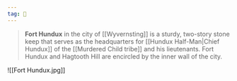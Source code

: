 ```yaml
---
tag: 🏰
---
```

> **Fort Hundux** in the city of [[Wyvernsting]] is a sturdy, two-story stone keep that serves as the headquarters for [[Hundux Half-Man|Chief Hundux]] of the [[Murdered Child tribe]] and his lieutenants. Fort Hundux and Hagtooth Hill are encircled by the inner wall of the city.


![[Fort Hundux.jpg]]




